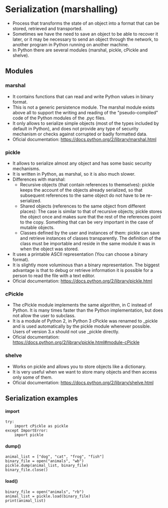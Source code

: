 # Serialization (marshalling)

- Process that transforms the state of an object into a format that can be stored, retrieved and transported.
- Sometimes we have the need to save an object to be able to recover it later, or it may be necessary to send an object through the network, to another program in Python running on another machine.
- In Python there are several modules (marshal, pickle, cPickle and shelve).

## Modules
### marshal
- It contains functions that can read and write Python values in binary format.
- This is not a generic persistence module. The marshal module exists above all to support the writing and reading of the "pseudo-compiled" code of the Python modules of the .pyc files.
- It only allows to serialize simple objects (most of the types included by default in Python), and does not provide any type of security mechanism or checks against corrupted or badly formatted data.
- Oficial documentation: https://docs.python.org/2/library/marshal.html

### pickle
- It allows to serialize almost any object and has some basic security mechanisms.
- It is written in Python, as marshal, so it is also much slower.
- Differences with marshal:
    - Recursive objects (that contain references to themselves): pickle keeps the account of the objects already serialized, so that subsequent references to the same object do not have to be re-serialized.
    - Shared objects (references to the same object from different places): The case is similar to that of recursive objects; pickle stores the object once and makes sure that the rest of the references point to the copy. Something that can be very important in the case of mutable objects.
    - Classes defined by the user and instances of them: pickle can save and retrieve instances of classes transparently. The definition of the class must be importable and reside in the same module it was in when the object was stored.
- It uses a printable ASCII representation (You can choose a binary format).
- It is slightly more voluminous than a binary representation. The biggest advantage is that to debug or retrieve information it is possible for a person to read the file with a text editor.
- Oficial documentation: https://docs.python.org/2/library/pickle.html

### cPickle
- The cPickle module implements the same algorithm, in C instead of Python. It is many times faster than the Python implementation, but does not allow the user to subclass.
- It is a module of Python 2, in Python 3 cPickle was renamed to _pickle and is used automatically by the pickle module whenever possible. Users of version 3.x should not use _pickle directly.
- Oficial documentation: https://docs.python.org/2/library/pickle.html#module-cPickle

### shelve
- Works on pickle and allows you to store objects like a dictionary.
- It is very useful when we want to store many objects and then access only some of them.
- Oficial documentation: https://docs.python.org/2/library/shelve.html


## Serialization examples
#### import
```
try:
    import cPickle as pickle
except ImportError:
    import pickle
```

#### dump()
```
animal_list = ["dog", "cat", "frog", "fish"]
binary_file = open("animals", "wb")
pickle.dump(animal_list, binary_file)
binary_file.close()
```

#### load()
```
binary_file = open("animals", "rb")
animal_list = pickle.load(binary_file)
print(animal_list)
```




